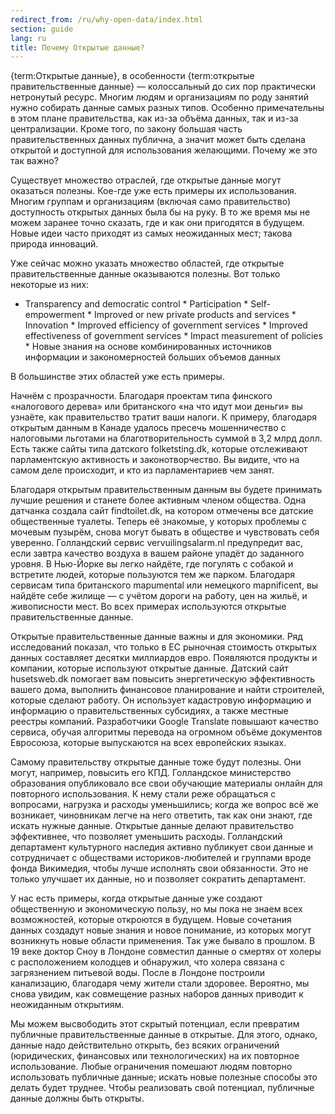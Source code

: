 ```yaml
---
redirect_from: /ru/why-open-data/index.html
section: guide
lang: ru
title: Почему Открытые данные?
---
```


{term:Открытые данные}, в особенности {term:открытые правительственные данные} — колоссальный до сих пор практически нетронутый ресурс. Многим людям и организациям по роду занятий нужно собирать данные самых разных типов. Особенно примечательны в этом плане правительства, как из-за объёма данных, так и из-за централизации. Кроме того, по закону большая часть правительственных данных публична, а значит может быть сделана открытой и доступной для использования желающими. Почему же это так важно?

Существует множество отраслей, где открытые данные могут оказаться полезны. Кое-где уже есть примеры их использования. Многим группам и организациям (включая само правительство) доступность открытых данных была бы на руку. В то же время мы не можем заранее точно сказать, где и как они пригодятся в будущем. Новые идеи часто приходят из самых неожиданных мест; такова природа инноваций.

Уже сейчас можно указать множество областей, где открытые правительственные данные оказываются полезны. Вот только некоторые из них:

-   Transparency and democratic control \* Participation \* Self-empowerment \* Improved or new private products and services \* Innovation \* Improved efficiency of government services \* Improved effectiveness of government services \* Impact measurement of policies \* Новые знания на основе комбинированных источников информации и закономерностей больших объемов данных

В большинстве этих областей уже есть примеры.

Начнём с прозрачности. Благодаря проектам типа финского «налогового дерева» или британского «на что идут мои деньги» вы узнаёте, как правительство тратит ваши налоги. К примеру, благодаря открытым данным в Канаде удалось пресечь мошенничество с налоговыми льготами на благотворительность суммой в 3,2 млрд долл. Есть также сайты типа датского folketsting.dk, которые отслеживают парламентскую активность и законотворчество. Вы видите, что на самом деле происходит, и кто из парламентариев чем занят.

Благодаря открытым правительственным данным вы будете принимать лучшие решения и станете более активным членом общества. Одна датчанка создала сайт findtoilet.dk, на котором отмечены все датские общественные туалеты. Теперь её знакомые, у которых проблемы с мочевым пузырём, снова могут бывать в обществе и чувствовать себя уверенно. Голландский сервис vervuilingsalarm.nl предупредит вас, если завтра качество воздуха в вашем районе упадёт до заданного уровня. В Нью-Йорке вы легко найдёте, где погулять с собакой и встретите людей, которые пользуются тем же парком. Благодаря сервисам типа британского mapumental или немецкого mapnificent, вы найдёте себе жилище — с учётом дороги на работу, цен на жильё, и живописности мест. Во всех примерах используются открытые правительственные данные.

Открытые правительственные данные важны и для экономики. Ряд исследований показал, что только в ЕС рыночная стоимость открытых данных составляет десятки миллиардов евро. Появляются продукты и компании, которые используют открытые данные. Датский сайт husetsweb.dk помогает вам повысить энергетическую эффективность вашего дома, выполнить финансовое планирование и найти строителей, которые сделают работу. Он использует кадастровую информацию и информацию о правительственных субсидиях, а также местные реестры компаний. Разработчики Google Translate повышают качество сервиса, обучая алгоритмы перевода на огромном объёме документов Евросоюза, которые выпускаются на всех европейских языках.

Самому правительству открытые данные тоже будут полезны. Они могут, например, повысить его КПД. Голландское министерство образования опубликовало все свои обучающие материалы онлайн для повторного использования. К нему стали реже обращаться с вопросами, нагрузка и расходы уменьшились; когда же вопрос всё же возникает, чиновникам легче на него ответить, так как они знают, где искать нужные данные. Открытые данные делают правительство эффективнее, что позволяет уменьшить расходы. Голландский департамент культурного наследия активно публикует свои данные и сотрудничает с обществами историков-любителей и группами вроде фонда Викимедия, чтобы лучше исполнять свои обязанности. Это не только улучшает их данные, но и позволяет сократить департамент.

У нас есть примеры, когда открытые данные уже создают общественную и экономическую пользу, но мы пока не знаем всех возможностей, которые откроются в будущем. Новые сочетания данных создадут новые знания и новое понимание, из которых могут возникнуть новые области применения. Так уже бывало в прошлом. В 19 веке доктор Сноу в Лондоне совместил данные о смертях от холеры с расположением колодцев и обнаружил, что холера связана с загрязнением питьевой воды. После в Лондоне построили канализацию, благодаря чему жители стали здоровее. Вероятно, мы снова увидим, как совмещение разных наборов данных приводит к неожиданным открытиям.

Мы можем высвободить этот скрытый потенциал, если превратим публичные правительственные данные в открытые. Для этого, однако, данные надо действительно открыть, без всяких ограничений (юридических, финансовых или технологических) на их повторное использование. Любые ограничения помешают людям повторно использовать публичные данные; искать новые полезные способы это делать будет труднее. Чтобы реализовать свой потенциал, публичные данные должны быть открыты.